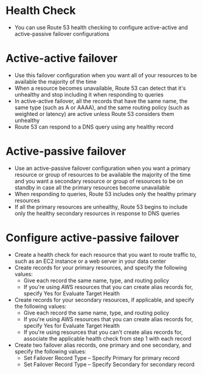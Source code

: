 
# Health Check
- You can use Route 53 health checking to configure active-active and active-passive failover configurations
# Active-active failover
- Use this failover configuration when you want all of your resources to be available the majority of the time
- When a resource becomes unavailable, Route 53 can detect that it's unhealthy and stop including it when responding to 
  queries 
- In active-active failover, all the records that have the same name, the same type (such as A or AAAA), and the same 
  routing policy (such as weighted or latency) are active unless Route 53 considers them unhealthy
- Route 53 can respond to a DNS query using any healthy record
# Active-passive failover
- Use an active-passive failover configuration when you want a primary resource or group of resources to be available 
  the majority of the time and you want a secondary resource or group of resources to be on standby in case all the 
  primary resources become unavailable
- When responding to queries, Route 53 includes only the healthy primary resources
- If all the primary resources are unhealthy, Route 53 begins to include only the healthy secondary resources in response 
  to DNS queries
# Configure active-passive failover 
- Create a health check for each resource that you want to route traffic to, such as an EC2 instance or a web server in 
  your data center
- Create records for your primary resources, and specify the following values:
  - Give each record the same name, type, and routing policy 
  - If you're using AWS resources that you can create alias records for, specify Yes for Evaluate Target Health
- Create records for your secondary resources, if applicable, and specify the following values:
  - Give each record the same name, type, and routing policy 
  - If you're using AWS resources that you can create alias records for, specify Yes for Evaluate Target Health
  - If you're using resources that you can't create alias records for, associate the applicable health check from step 
    1 with each record
- Create two failover alias records, one primary and one secondary, and specify the following values:
  - Set Failover Record Type – Specify Primary for primary record
  - Set Failover Record Type – Specify Secondary for secondary record
